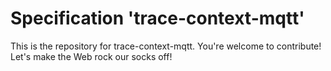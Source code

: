 
# Specification 'trace-context-mqtt'

This is the repository for trace-context-mqtt. You're welcome to contribute! Let's make the Web rock our socks
off!
